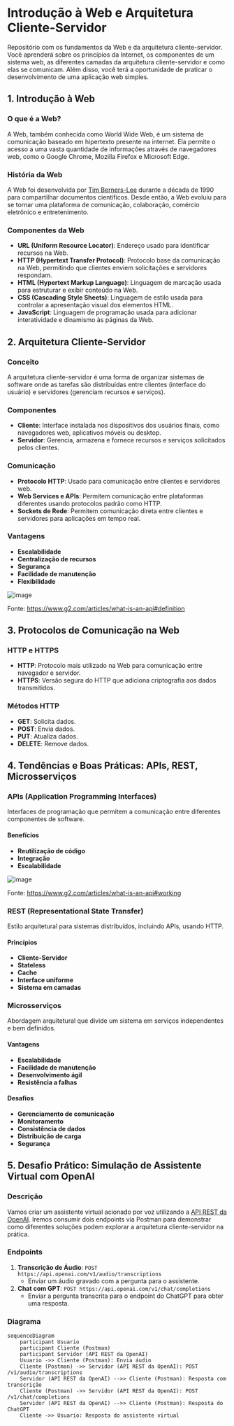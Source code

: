 # Introdução à Web e Arquitetura Cliente-Servidor

Repositório com os fundamentos da Web e da arquitetura cliente-servidor. Você aprenderá sobre os princípios da Internet, os componentes de um sistema web, as diferentes camadas da arquitetura cliente-servidor e como elas se comunicam. Além disso, você terá a oportunidade de praticar o desenvolvimento de uma aplicação web simples.

## 1. Introdução à Web

### O que é a Web?
A Web, também conhecida como World Wide Web, é um sistema de comunicação baseado em hipertexto presente na internet. Ela permite o acesso a uma vasta quantidade de informações através de navegadores web, como o Google Chrome, Mozilla Firefox e Microsoft Edge.

### História da Web
A Web foi desenvolvida por [Tim Berners-Lee](https://pt.wikipedia.org/wiki/Tim_Berners-Lee) durante a década de 1990 para compartilhar documentos científicos. Desde então, a Web evoluiu para se tornar uma plataforma de comunicação, colaboração, comércio eletrônico e entretenimento.

### Componentes da Web
- **URL (Uniform Resource Locator)**: Endereço usado para identificar recursos na Web.
- **HTTP (Hypertext Transfer Protocol)**: Protocolo base da comunicação na Web, permitindo que clientes enviem solicitações e servidores respondam.
- **HTML (Hypertext Markup Language)**: Linguagem de marcação usada para estruturar e exibir conteúdo na Web.
- **CSS (Cascading Style Sheets)**: Linguagem de estilo usada para controlar a apresentação visual dos elementos HTML.
- **JavaScript**: Linguagem de programação usada para adicionar interatividade e dinamismo às páginas da Web.

## 2. Arquitetura Cliente-Servidor

### Conceito
A arquitetura cliente-servidor é uma forma de organizar sistemas de software onde as tarefas são distribuídas entre clientes (interface do usuário) e servidores (gerenciam recursos e serviços).

### Componentes
- **Cliente**: Interface instalada nos dispositivos dos usuários finais, como navegadores web, aplicativos móveis ou desktop.
- **Servidor**: Gerencia, armazena e fornece recursos e serviços solicitados pelos clientes.

### Comunicação
- **Protocolo HTTP**: Usado para comunicação entre clientes e servidores web.
- **Web Services e APIs**: Permitem comunicação entre plataformas diferentes usando protocolos padrão como HTTP.
- **Sockets de Rede**: Permitem comunicação direta entre clientes e servidores para aplicações em tempo real.

### Vantagens
- **Escalabilidade**
- **Centralização de recursos**
- **Segurança**
- **Facilidade de manutenção**
- **Flexibilidade**

![image](https://github.com/digitalinnovationone/arquitetura-cliente-servidor/assets/730492/97f83f75-e23f-46b0-8f45-714be01ba0dd)

Fonte: https://www.g2.com/articles/what-is-an-api#definition

## 3. Protocolos de Comunicação na Web

### HTTP e HTTPS
- **HTTP**: Protocolo mais utilizado na Web para comunicação entre navegador e servidor.
- **HTTPS**: Versão segura do HTTP que adiciona criptografia aos dados transmitidos.

### Métodos HTTP
- **GET**: Solicita dados.
- **POST**: Envia dados.
- **PUT**: Atualiza dados.
- **DELETE**: Remove dados.

## 4. Tendências e Boas Práticas: APIs, REST, Microsserviços

### APIs (Application Programming Interfaces)
Interfaces de programação que permitem a comunicação entre diferentes componentes de software.

#### Benefícios
- **Reutilização de código**
- **Integração**
- **Escalabilidade**

![image](https://github.com/digitalinnovationone/arquitetura-cliente-servidor/assets/730492/914f6c70-7e94-41d7-93df-40506113c007)

Fonte: https://www.g2.com/articles/what-is-an-api#working

### REST (Representational State Transfer)
Estilo arquitetural para sistemas distribuídos, incluindo APIs, usando HTTP.

#### Princípios
- **Cliente-Servidor**
- **Stateless**
- **Cache**
- **Interface uniforme**
- **Sistema em camadas**

### Microsserviços
Abordagem arquitetural que divide um sistema em serviços independentes e bem definidos.

#### Vantagens
- **Escalabilidade**
- **Facilidade de manutenção**
- **Desenvolvimento ágil**
- **Resistência a falhas**

#### Desafios
- **Gerenciamento de comunicação**
- **Monitoramento**
- **Consistência de dados**
- **Distribuição de carga**
- **Segurança**

## 5. Desafio Prático: Simulação de Assistente Virtual com OpenAI

### Descrição
Vamos criar um assistente virtual acionado por voz utilizando a [API REST da OpenAI](https://www.postman.com/devrel/workspace/openai). Iremos consumir dois endpoints via Postman para demonstrar como diferentes soluções podem explorar a arquitetura cliente-servidor na prática.

### Endpoints
1. **Transcrição de Áudio**: `POST https://api.openai.com/v1/audio/transcriptions`
    - Enviar um áudio gravado com a pergunta para o assistente.
2. **Chat com GPT**: `POST https://api.openai.com/v1/chat/completions`
    - Enviar a pergunta transcrita para o endpoint do ChatGPT para obter uma resposta.

### Diagrama
```mermaid
sequenceDiagram
    participant Usuario
    participant Cliente (Postman)
    participant Servidor (API REST da OpenAI)
    Usuario ->> Cliente (Postman): Envia áudio
    Cliente (Postman) ->> Servidor (API REST da OpenAI): POST /v1/audio/transcriptions
    Servidor (API REST da OpenAI) -->> Cliente (Postman): Resposta com transcrição
    Cliente (Postman) ->> Servidor (API REST da OpenAI): POST /v1/chat/completions
    Servidor (API REST da OpenAI) -->> Cliente (Postman): Resposta do ChatGPT
    Cliente ->> Usuario: Resposta do assistente virtual
```
